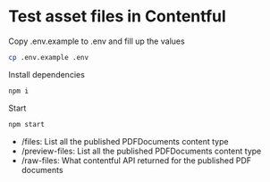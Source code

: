 # Test asset files in Contentful

Copy .env.example to .env and fill up the values

```bash
cp .env.example .env
```

Install dependencies

```bash
npm i
```

Start

```bash
npm start
```

- /files: List all the published PDFDocuments content type
- /preview-files: List all the published PDFDocuments content type
- /raw-files: What contentful API returned for the published PDF documents

